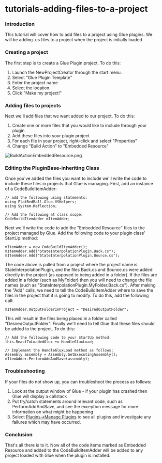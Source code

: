 # tutorials-adding-files-to-a-project

### Introduction

This tutorial will cover how to add files to a project using Glue plugins. We will be adding .cs files to a project when the project is initially loaded.

### Creating a project

The first step is to create a Glue Plugin project. To do this:

1. Launch the NewProjectCreator through the start menu.
2. Select "Glue Plugin Template"
3. Enter the project name
4. Select the location
5. Click "Make my project!"

### Adding files to projects

Next we'll add files that we want added to our project. To do this:

1. Create one or more files that you would like to include through your plugin
2. Add these files into your plugin project
3. For each file in your project, right-click and select "Properties"
4. Change "Build Action" to "Embedded Resource"

![BuildActionEmbeddedResource.png](../../../media/migrated\_media-BuildActionEmbeddedResource.png)

### Editing the PluginBase-inheriting Class

Once you've added the files you want to include we'll write the code to include these files in projects that Glue is managing. First, add an instance of a CodeBuildItemAdder:

```
// add the following using statements:
using FlatRedBall.Glue.VSHelpers;
using System.Reflection;

// Add the following at class scope:
CodeBuildItemAdder mItemAdder;
```

Next we'll write the code to add the "Embedded Resource" files to the project managed by Glue. Add the following code to your plugin class' StartUp method:

```
mItemAdder = new CodeBuildItemAdder();
mItemAdder.Add("StateInterpolationPlugin.Back.cs");
mItemAdder.Add("StateInterpolationPlugin.Bounce.cs");
```

The code above is pulled from a project where the project name is StateInterpolationPlugin, and the files Back.cs and Bounce.cs were added directly in the project (as opposed to being added in a folder). If the files are added in a folder (such as MyFolder) then you will need to change the file names (such as "StateInterpolationPlugin.MyFolder.Back.cs"). After making the "Add" calls, we need to tell the CodeBuildItemAdder where to save the files in the project that it is going to modify. To do this, add the following call:

```
mItemAdder.OutputFolderInProject = "DesiredOutputFolder";
```

This will result in the files being placed in a folder called "DesiredOutputFolder". Finally we'll need to tell Glue that these files should be added to the project. To do this:

```
// Add the following code to your StartUp method:
this.ReactToLoadedGlux += HandleGluxLoad;

// Implement the HandleGluxLoad method as follows:
Assembly assembly = Assembly.GetExecutingAssembly();
mItemAdder.PerformAddAndSave(assembly);
```

### Troubleshooting

If your files do not show up, you can troubleshoot the process as follows:

1. Look at the output window of Glue - if your plugin has crashed then Glue will display a callstack
2. Put try/catch statements around relevant code, such as PerformAddAndSave, and see the exception message for more information on what might be happening
3. Select [Plugins->Manage Plugins](../../../frb/docs/index.php) to see all plugins and investigate any failures which may have occurred.

### Conclusion

That's all there is to it. Now all of the code items marked as Embedded Resource and added to the CodeBuildItemAdder will be added to any project loaded with Glue when the plugin is installed.
